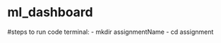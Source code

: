 # ml_dashboard

#steps to run code
    terminal:
        - mkdir assignmentName
        - cd assignment